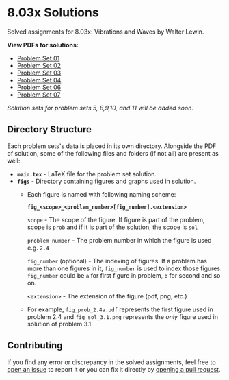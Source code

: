 # 8.03x Solutions
Solved assignments for 8.03x: Vibrations and Waves by Walter Lewin.

**View PDFs for solutions:**

- [Problem Set 01](https://github.com/Aimbot-7/8.03x-solutions/blob/main/problem_set_01/Problem_Set_1.pdf)
- [Problem Set 02](https://github.com/Aimbot-7/8.03x-solutions/blob/main/problem_set_02/Problem_Set_2.pdf)
- [Problem Set 03](https://github.com/Aimbot-7/8.03x-solutions/blob/main/problem_set_03/Problem_Set_3.pdf)
- [Problem Set 04](https://github.com/Aimbot-7/8.03x-solutions/blob/main/problem_set_04/Problem_Set_4.pdf)
- [Problem Set 06](https://github.com/Aimbot-7/8.03x-solutions/blob/main/problem_set_06/Problem_Set_6.pdf)
- [Problem Set 07](https://github.com/Aimbot-7/8.03x-solutions/blob/main/problem_set_07/Problem_Set_7.pdf)

_Solution sets for problem sets 5, 8,9,10, and 11 will be added soon._

## Directory Structure
Each problem sets's data is placed in its own directory. Alongside the PDF of solution, some of the following files and folders (if not all) are present as well:

- **`main.tex`** - LaTeX file for the problem set solution.
- **`figs`** - Directory containing figures and graphs used in solution.
    - Each figure is named with following naming scheme:
    
      **`fig_<scope>_<problem_number>[fig_number].<extension>`**

      `scope` - The scope of the figure. If figure is part of the problem, scope is `prob` and if it is part of the solution, the scope is `sol`

      `problem_number` - The problem number in which the figure is used e.g. `2.4`

      `fig_number` (optional) - The indexing of figures. If a problem has more than one figures in it, `fig_number` is used to index those figures. `fig_number` could be `a` for first figure in problem, `b` for second and so on.

      `<extension>` - The extension of the figure (pdf, png, etc.)

    - For example, `fig_prob_2.4a.pdf` represents the first figure used in problem 2.4 and `fig_sol_3.1.png` represents the _only_ figure used in solution of problem 3.1.


## Contributing
If you find any error or discrepancy in the solved assignments, feel free to [open an issue](https://github.com/Aimbot-7/8.02x-solutions/issues) to report it or you can fix it directly by [opening a pull request](https://github.com/Aimbot-7/8.02x-solutions/pulls).
